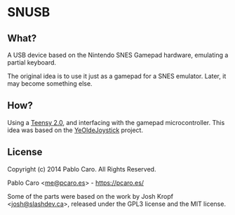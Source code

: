 # SNUSB

## What?

A USB device based on the Nintendo SNES Gamepad hardware, emulating a partial
keyboard.

The original idea is to use it just as a gamepad for a SNES emulator. Later, it
may become something else.


## How?

Using a [Teensy 2.0](http://www.pjrc.com/), and interfacing with the gamepad
microcontroller. This idea was based on the
[YeOldeJoystick](https://github.com/johnburkert/YeOldeJoystick) project.


## License

Copyright (c) 2014 Pablo Caro. All Rights Reserved.

Pablo Caro <<me@pcaro.es>> - <https://pcaro.es/>

Some of the parts were based on the work by Josh Kropf <<josh@slashdev.ca>>,
released under the GPL3 license and the MIT license.
